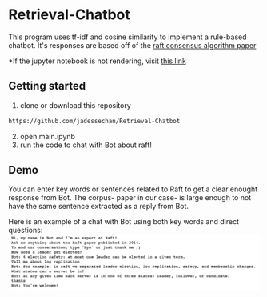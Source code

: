 # Retrieval-Chatbot

This program uses tf-idf and cosine similarity to implement a rule-based chatbot. It's responses are based off of the [raft consensus algorithm paper](https://raft.github.io/raft.pdf)

*If the jupyter notebook is not rendering, visit [this link](https://nbviewer.jupyter.org/github/jadessechan/Retrieval-Chatbot/blob/master/main.ipynb)

## Getting started
1. clone or download this repository
```sh
https://github.com/jadessechan/Retrieval-Chatbot
```
2. open main.ipynb
3. run the code to chat with Bot about raft!

## Demo
You can enter key words or sentences related to Raft to get a clear enought response from Bot. The corpus- paper in our case- is large enough to not have the same sentence extracted as a reply from Bot.

Here is an example of a chat with Bot using both key words and direct questions:
![chat example](https://github.com/jadessechan/Retrieval-Chatbot/blob/master/imgs/chat_example.png)
